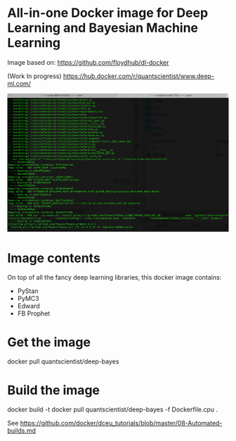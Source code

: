 # All-in-one Docker image for Deep Learning and Bayesian Machine Learning

Image based on:
https://github.com/floydhub/dl-docker

(Work In progress) 
https://hub.docker.com/r/quantscientist/www.deep-ml.com/ 

![Building the image](nice-docker.png)

# Image contents
On top of all the fancy deep learning libraries, this docker image contains:

* PyStan
* PyMC3
* Edward
* FB Prophet

# Get the image

docker pull quantscientist/deep-bayes

# Build the image

docker build -t docker pull quantscientist/deep-bayes -f Dockerfile.cpu .

See https://github.com/docker/dceu_tutorials/blob/master/08-Automated-builds.md
